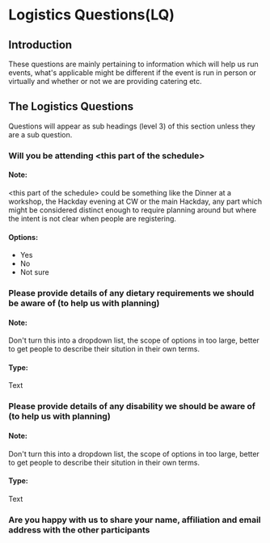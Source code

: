 # Logistics Questions(LQ)

## Introduction
These questions are mainly pertaining to information which will help us run events, what's applicable might be different if the event is run in person or virtually and whether or not we are providing catering etc.

## The Logistics Questions
Questions will appear as sub headings (level 3) of this section unless they are a sub question.

### Will you be attending \<this part of the schedule\>

#### Note:
\<this part of the schedule\> could be something like the Dinner at a workshop, the Hackday evening at CW or the main Hackday, any part which might be considered distinct enough to require planning around but where the intent is not clear when people are registering.

#### Options:
* Yes
* No
* Not sure
 

### Please provide details of any dietary requirements we should be aware of (to help us with planning)

#### Note:
Don't turn this into a dropdown list, the scope of options in too large, better to get people to describe their sitution in their own terms.

#### Type:
Text

### Please provide details of any disability we should be aware of (to help us with planning)

#### Note:
Don't turn this into a dropdown list, the scope of options in too large, better to get people to describe their sitution in their own terms.

#### Type:
Text

### Are you happy with us to share your name, affiliation and email address with the other participants 
